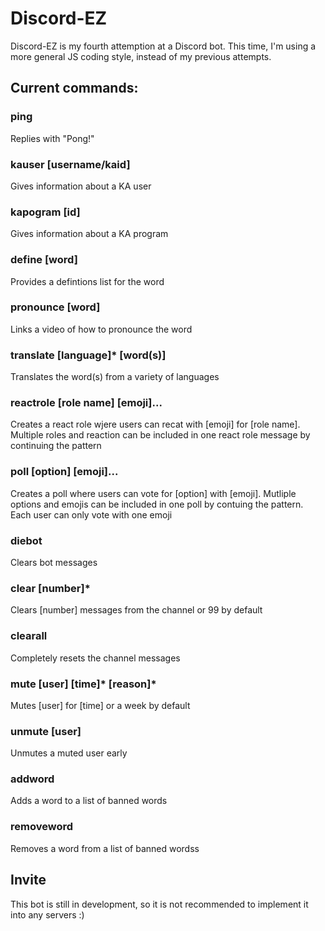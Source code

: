 # Discord-EZ

Discord-EZ is my fourth attemption at a Discord bot. This time, I'm using a more general JS coding style, instead of my previous attempts. 

## Current commands:

### ping

Replies with "Pong!"

### kauser [username/kaid]

Gives information about a KA user

### kapogram [id]

Gives information about a KA program

### define [word]

Provides a defintions list for the word

### pronounce [word]

Links a video of how to pronounce the word

### translate [language]\* [word(s)]

Translates the word(s) from a variety of languages

### reactrole [role name] [emoji]...

Creates a react role wjere users can recat with [emoji] for [role name]. Multiple roles and reaction can be included in one react role message by continuing the pattern

### poll [option] [emoji]...

Creates a poll where users can vote for [option] with [emoji]. Mutliple options and emojis can be included in one poll by contuing the pattern. Each user can only vote with one emoji

### diebot

Clears bot messages

### clear [number]\*

Clears [number] messages from the channel or 99 by default

### clearall

Completely resets the channel messages

### mute [user] [time]\* [reason]\*

Mutes [user] for [time] or a week by default

### unmute [user]

Unmutes a muted user early

### addword

Adds a word to a list of banned words

### removeword

Removes a word from a list of banned wordss

## Invite

This bot is still in development, so it is not recommended to implement it into any servers :)